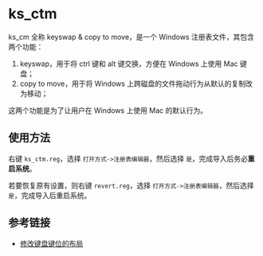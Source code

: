 # ks_ctm

ks_cm 全称 keyswap & copy to move，是一个 Windows 注册表文件，其包含两个功能：

1. keyswap，用于将 ctrl 键和 alt 键交换，方便在 Windows 上使用 Mac 键盘；
2. copy to move，用于将 Windows 上跨磁盘的文件拖动行为从默认的复制改为移动；

这两个功能是为了让用户在 Windows 上使用 Mac 的默认行为。

## 使用方法

右键 `ks_ctm.reg`，选择 `打开方式->注册表编辑器`，然后选择 `是`，完成导入后务必**重启系统**。

若要恢复原有设置，则右键 `revert.reg`，选择 `打开方式->注册表编辑器`，然后选择 `是`，完成导入后重启系统。

## 参考链接

- [修改键盘键位的布局](https://chengchaos.github.io/2019/06/18/windows-scancode-map.html)